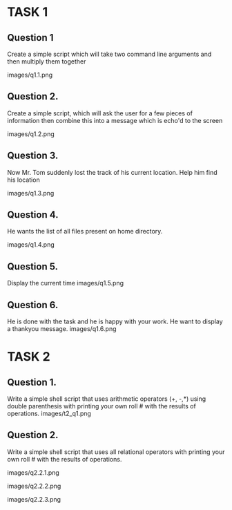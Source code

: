 # TASK 1
## Question 1
Create a simple script which will take two command line arguments and then multiply them together

images/q1.1.png

## Question 2.
Create a simple script, which will ask the user for a few pieces of information then combine this into a message which is echo'd to the screen

images/q1.2.png

## Question 3.
Now Mr. Tom suddenly lost the track of his current location. Help him find his location

images/q1.3.png

## Question 4.
He wants the list of all files present on home directory.

images/q1.4.png

## Question 5.
Display the current time
images/q1.5.png

## Question 6.
He is done with the task and he is happy with your work. He want to display a thankyou message.
images/q1.6.png





# TASK 2
## Question 1.
Write a simple shell script that uses arithmetic operators (+, -,*) using double parenthesis with printing your own roll # with the results of operations.
images/t2_q1.png

## Question 2.
Write a simple shell script that uses all relational operators with printing your own roll # with the results of operations.


images/q2.2.1.png



images/q2.2.2.png



images/q2.2.3.png